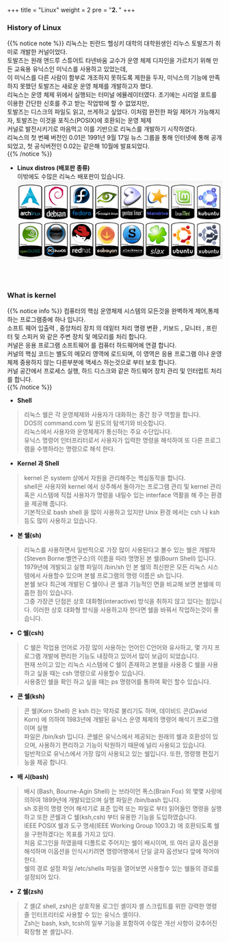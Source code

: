 +++
title = "Linux"
weight = 2
pre = "<b>2. </b>"
+++

### History of Linux

{{% notice note %}}
리눅스는 핀란드 헬싱키 대학의 대학원생인 리누스 토발즈가 취미로 개발한 커널이었다.  
토발즈는 원래 앤드루 스튜어트 타넨바움 교수가 운영 체제 디자인을 가르치기 위해 만든 교육용 유닉스인 미닉스를 사용하고 있었는데,  
이 미닉스를 다른 사람이 함부로 개조하지 못하도록 제한을 두자, 미닉스의 기능에 만족하지 못했던 토발즈는 새로운 운영 체제를 개발하고자 했다.  
리눅스는 운영 체제 위에서 실행되는 터미널 에뮬레이터였다. 초기에는 시리얼 포트를 이용한 간단한 신호를 주고 받는 작업밖에 할 수 없었지만,  
토발즈는 디스크의 파일도 읽고, 쓰게하고 싶었다. 이처럼 완전한 파일 제어가 가능해지자, 토발즈는 이것을 포직스(POSIX)에 호환되는 운영 체제  
커널로 발전시키기로 마음먹고 이를 기반으로 리눅스를 개발하기 시작하였다.  
리눅스의 첫 번째 버전인 0.01은 1991년 9월 17일 뉴스 그룹을 통해 인터넷에 통해 공개되었고, 첫 공식버전인 0.02는 같은해 10월에 발표되었다.  
{{% /notice %}}


* **Linux distros (배포판 종류)**  
이밖에도 수많은 리눅스 배포판이 있습니다.  
![D1](/linux/linux_tmp/info/D1.png)  

<br></br>

### What is kernel
{{% notice info %}}
컴퓨터의 핵심 운영체제 시스템의 모든것을 완벽하게 제어,통제 하는 프로그램중에 하나 입니다.  
소프트 웨어 입출력 , 중앙처리 장치 의 데잍터 처리 명령 변환 , 키보드 , 모니터 , 프린터 및 스피커 와 같은 주변 장치 및 메모리를 처리 합니다.  
커널은 응용 프로그램 소프트웨어 를 컴퓨터 하드웨어에 연결 합니다.  
커널의 핵심 코드는 별도의 메모리 영역에 로드되며, 이 영역은 응용 프로그램 이나 운영 체제 중용하지 않는 다른부분에 액세스 하는것으로 부터 보호 합니다.  
커널 공간에서 프로세스 실행, 하드 디스크와 같은 하드웨어 장치 관리 및 인터럽트 처리를 합니다.  
{{% /notice %}}


* **Shell**  
> 리눅스 쉘은 각 운영체제와 사용자가 대화하는 중간 창구 역할을 합니다.  
> DOS의 command.com 및 윈도의 탐색기와 비슷합니다.  
> 리눅스에서 사용자와 운영체제가 통신하는 주요 수단입니다.  
> 유닉스 명령어 인터프리터로서 사용자가 입력한 명령을 해석하여 또 다른 프로그램을 수행하라는 명령으로 해석 한다.  


* **Kernel 과 Shell**  
> kernel 은 system 상에서 자원을 관리해주는 핵심동작을 합니다.  
> shell은 사용자와 kernel 에서 상주해서 돌아가는 프로그램 관리 및 kernel 관리 혹은 시스템에 직접 사용자가 명령을 내릴수
> 있는 interface 역활을 해 주는 환경을 제공해 줍니다.  
> 기본적으로 bash shell 을 많이 사용하고 있지만 Unix 환경 에서는 csh 나 ksh 등도 많이 사용하고 있습니다. 


* **본 쉘(sh)**  
> 리눅스를 사용하면서 일반적으로 가장 많이 사용된다고 볼수 있는 쉘은 개발자(Steven Borne:벨연구소)의 이름을 따라 명명된 본 쉘(Bourn Shell) 입니다.  
> 1979년에 개발되고 실행 파일이 /bin/sh 인 본 쉘의 최신판은 모든 리눅스 시스템에서 사용할수 있으며 본쉘 프로그램의 명령 이름은 sh 입니다.  
> 본쉘 보다 최근에 개발된 C 쉘이나 콘 쉘과 기능적인 면을 비교해 보면 본쉘에 미흡한 점이 있습니다.  
> 그중 가장큰 단점은 상호 대화형(interactive) 방식을 취하지 않고 있다는 점입니다. 이러한 상호 대화형 방식을 사용하고자 한다면 쉘을 바꿔서 작업하는것이 좋습니다.  

* **C 쉘(csh)**  
> C 쉘은 작업용 언어로 가장 많이 사용하는 언어인 C언어와 유사하고, 몇 가지 프로그램 개발에 편리한 기능도 내장하고 있어서 많이 보급이 되었습니다.  
> 현재 쓰이고 있는 리눅스 시스템에 C 쉘이 존재하고 본쉘을 사용중 C 쉘을 사용하고 싶을 때는 csh 명령으로 사용할수 있습니다.  
> 사용중인 쉘을 확인 하고 싶을 때는 ps 명령어를 통하여 확인 할수 있습니다.  


* **콘 쉘(ksh)**  
> 콘 쉘(Korn Shell) 은 ksh 라는 약자로 불리기도 하며, 데이비드 콘(David Korn) 에 의하여 1983년에 개발된 유닉스 운영 체제의 명령어 해석기 프로그램이며 실행  
> 파일은 /bin/ksh 입니다. 콘쉘은 유닉스에서 제공되는 원래의 쉘과 호환성이 있으며, 사용하기 편리하고 기능이 탁원하기 때문에 널리 사용되고 있습니다.  
> 일반적으로 유닉스에서 가장 많이 사용되고 있는 쉘입니다. 또한, 명령행 편집기능을 제공 합니다.  

* **배 시(bash)**  
> 배시 (Bash, Bourne-Agin Shell) 는 브라이언 폭스(Brain Fox) 외 몇몇 사랑에 의하여 1899년에 개발되었으며 실행 파일은 /bin/bash 입니다.  
> sh 호환의 명령 언어 해석기로 표준 입력 또는 파일로 부터 읽어들인 명령을 실행하고 또한 콘쉘과 C 쉘(ksh,csh) 부터 유용한 기능을 도입하였습니다.  
> IEEE POSIX 쉘과 도구 명세(IEEE Working Group 1003.2) 에 호환되도록 쉘을 구현하겠다는 목표를 가지고 있다.  
> 처음 로그인을 하였을때 디폴트로 주어지는 쉘이 배시이며, 또 여러 글자 옵션을 해석하며 이옵션을 인식시키려면 명령어행에서 단일 글자 옵션보다 앞에 적어야 한다.  
> 쉘의 경로 설정 파일 /etc/shells 파일을 열어보면 사용할수 있는 쉘들의 경로를 설정되어 있다.  

* **Z 쉘(zsh)**  
> Z 셸(Z shell, zsh)은 상호작용 로그인 셸이자 셸 스크립트를 위한 강력한 명령 줄 인터프리터로 사용할 수 있는 유닉스 셸이다.  
Zsh는 bash, ksh, tcsh의 일부 기능을 포함하여 수많은 개선 사항이 갖추어진 확장형 본 셸입니다.  

<br></br>